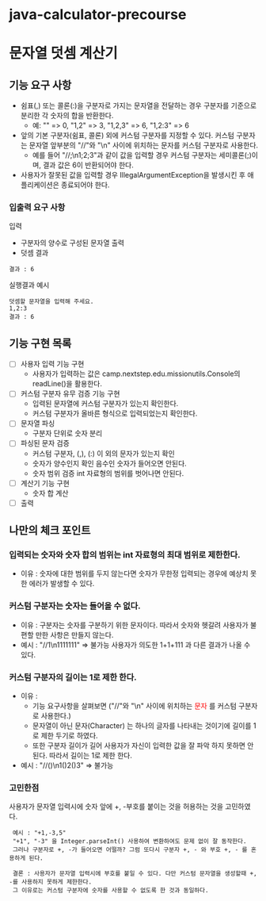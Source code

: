 # java-calculator-precourse

# 문자열 덧셈 계산기

## 기능 요구 사항
 - 쉼표(,) 또는 콜론(:)을 구분자로 가지는 문자열을 전달하는 경우 구분자를 기준으로 분리한 각 숫자의 합을 반환한다.
   - 예: "" => 0, "1,2" => 3, "1,2,3" => 6, "1,2:3" => 6
 - 앞의 기본 구분자(쉼표, 콜론) 외에 커스텀 구분자를 지정할 수 있다. 커스텀 구분자는 문자열 앞부분의 "//"와 "\n" 사이에 위치하는 문자를 커스텀 구분자로 사용한다.
   - 예를 들어 "//;\n1;2;3"과 같이 값을 입력할 경우 커스텀 구분자는 세미콜론(;)이며, 결과 값은 6이 반환되어야 한다.
 - 사용자가 잘못된 값을 입력할 경우 IllegalArgumentException을 발생시킨 후 애플리케이션은 종료되어야 한다.
### 입출력 요구 사항

입력
- 구분자의 양수로 구성된 문자열
출력
- 덧셈 결과

~~~
결과 : 6
~~~

실행결과 예시
~~~
덧셈할 문자열을 입력해 주세요.
1,2:3
결과 : 6
~~~

## 기능 구현 목록

 - [ ] 사용자 입력 기능 구현
   - 사용자가 입력하는 값은 camp.nextstep.edu.missionutils.Console의 readLine()을 활용한다.
 - [ ] 커스텀 구분자 유무 검증 기능 구현
   - 입력된 문자열에 커스텀 구분자가 있는지 확인한다.
   - 커스텀 구분자가 올바른 형식으로 입력되었는지 확인한다.
 - [ ] 문자열 파싱
   - 구분자 단위로 숫자 분리
 - [ ] 파싱된 문자 검증
   - 커스텀 구분자, (,), (:) 이 외의 문자가 있는지 확인
   - 숫자가 양수인지 확인 음수인 숫자가 들어오면 안된다.
   - 숫자 범위 검증 int 자료형의 범위를 벗어나면 안된다.
 - [ ] 계산기 기능 구현
   - 숫자 합 계산
 - [ ] 출력

## 나만의 체크 포인트

### 입력되는 숫자와 숫자 합의 범위는 int 자료형의 최대 범위로 제한한다.
 - 이유 : 숫자에 대한 범위를 두지 않는다면 숫자가 무한정 입력되는 경우에 예상치 못한 에러가 발생할 수 있다.
### 커스텀 구분자는 숫자는 들어올 수 없다.
 - 이유 : 구분자는 숫자를 구분하기 위한 문자이다. 따라서 숫자와 헷갈려 사용자가 불편할 만한 사항은 만들지 않는다.
 - 예시 : "//1\n1111111" => 불가능 사용자가 의도한 1+1+111 과 다른 결과가 나올 수 있다.
### 커스텀 구분자의 길이는 1로 제한 한다.
 - 이유 : 
   - 기능 요구사항을 살펴보면 ("//"와 "\n" 사이에 위치하는 <span style="color: red;">문자</span> 를 커스텀 구분자로 사용한다.)
   - 문자열이 아닌 문자(Character) 는 하나의 글자를 나타내는 것이기에 길이를 1로 제한 두기로 하였다.
   - 또한 구분자 길이가 길어 사용자가 자신이 입력한 값을 잘 파악 하지 못하면 안된다. 따라서 길이는 1로 제한 한다.
 - 예시 : "//()\n1()2()3" => 불가능

### 고민한점
사용자가 문자열 입력시에 숫자 앞에 +, -부호를 붙이는 것을 허용하는 것을 고민하였다.
~~~
 예시 : "+1,-3,5"
 "+1", "-3" 을 Integer.parseInt() 사용하여 변환하여도 문제 없이 잘 동작한다. 
 그러나 구분자로 +, -가 들어오면 어떨까? 그럼 또다시 구분자 +, - 와 부호 +, - 를 혼용하게 된다.
 
 결론 : 사용자가 문자열 입력시에 부호를 붙일 수 있다. 다만 커스텀 문자열을 생성할때 +, -를 사용하지 못하게 제한한다. 
 그 이유로는 커스텀 구분자에 숫자를 사용할 수 없도록 한 것과 동일하다.
~~~